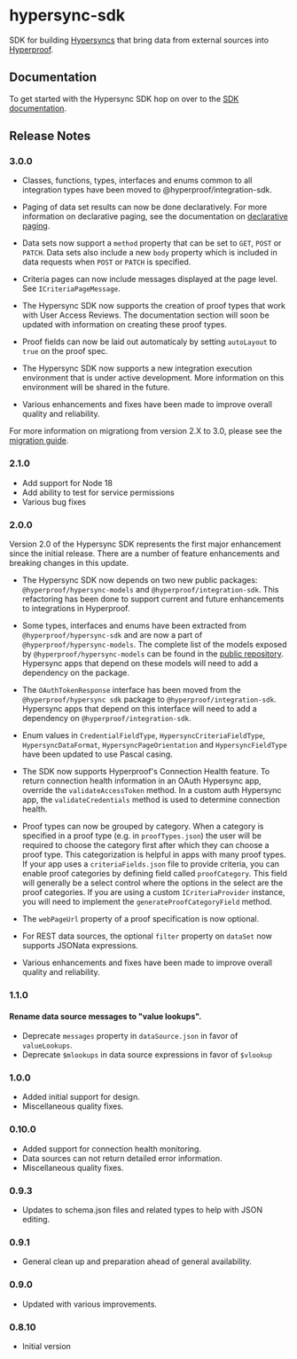 # hypersync-sdk

SDK for building [Hypersyncs](https://docs.hyperproof.io/hypersyncs/) that bring data from external sources into [Hyperproof](https://hyperproof.io).

## Documentation

To get started with the Hypersync SDK hop on over to the [SDK documentation](doc/000-toc.md).

## Release Notes

### 3.0.0

- Classes, functions, types, interfaces and enums common to all integration types have been
  moved to @hyperproof/integration-sdk.

- Paging of data set results can now be done declaratively. For more information on
  declarative paging, see the documentation on [declarative paging](./doc/005-data-sources.md#paging).

- Data sets now support a `method` property that can be set to `GET`, `POST` or `PATCH`. Data
  sets also include a new `body` property which is included in data requests when `POST` or `PATCH` is
  specified.

- Criteria pages can now include messages displayed at the page level. See `ICriteriaPageMessage`.

- The Hypersync SDK now supports the creation of proof types that work with User Access Reviews. The
  documentation section will soon be updated with information on creating these proof types.

- Proof fields can now be laid out automaticaly by setting `autoLayout` to `true` on the proof spec.

- The Hypersync SDK now supports a new integration execution environment that is under active
  development. More information on this environment will be shared in the future.

- Various enhancements and fixes have been made to improve overall quality and reliability.

For more information on migrationg from version 2.X to 3.0, please see the [migration guide](./doc/migration.md).

### 2.1.0

- Add support for Node 18
- Add ability to test for service permissions
- Various bug fixes

### 2.0.0

Version 2.0 of the Hypersync SDK represents the first major enhancement since the
initial release. There are a number of feature enhancements and breaking changes
in this update.

- The Hypersync SDK now depends on two new public packages: `@hyperproof/hypersync-models` and
  `@hyperproof/integration-sdk`. This refactoring has been done to support current and
  future enhancements to integrations in Hyperproof.

- Some types, interfaces and enums have been extracted from `@hyperproof/hypersync-sdk`
  and are now a part of `@hyperproof/hypersync-models`. The complete list of the models
  exposed by `@hyperproof/hypersync-models` can be found in the
  [public repository](https://github.com/Hyperproof/hypersync-models). Hypersync apps that
  depend on these models will need to add a dependency on the package.

- The `OAuthTokenResponse` interface has been moved from the `@hyperproof/hypersync sdk`
  package to `@hyperproof/integration-sdk`. Hypersync apps that depend on this interface
  will need to add a dependency on `@hyperproof/integration-sdk`.

- Enum values in `CredentialFieldType`, `HypersyncCriteriaFieldType`, `HypersyncDataFormat`,
  `HypersyncPageOrientation` and `HypersyncFieldType` have been updated to use Pascal casing.

- The SDK now supports Hyperproof's Connection Health feature. To return connection health
  information in an OAuth Hypersync app, override the `validateAccessToken` method. In a custom auth
  Hypersync app, the `validateCredentials` method is used to determine connection health.

- Proof types can now be grouped by category. When a category is specified in a proof type
  (e.g. in `proofTypes.json`) the user will be required to choose the category first after
  which they can choose a proof type. This categorization is helpful in apps with many proof types.
  If your app uses a `criteriaFields.json` file to provide criteria, you can enable proof
  categories by defining field called `proofCategory`. This field will generally be a select
  control where the options in the select are the proof categories. If you are using a custom
  `ICriteriaProvider` instance, you will need to implement the `generateProofCategoryField` method.

- The `webPageUrl` property of a proof specification is now optional.

- For REST data sources, the optional `filter` property on `dataSet`
  now supports JSONata expressions.

- Various enhancements and fixes have been made to improve overall quality and reliability.

### 1.1.0

#### Rename data source messages to "value lookups".

- Deprecate `messages` property in `dataSource.json` in favor of `valueLookups`.
- Deprecate `$mlookups` in data source expressions in favor of `$vlookup`

### 1.0.0

- Added initial support for design.
- Miscellaneous quality fixes.

### 0.10.0

- Added support for connection health monitoring.
- Data sources can not return detailed error information.
- Miscellaneous quality fixes.

### 0.9.3

- Updates to schema.json files and related types to help with JSON editing.

### 0.9.1

- General clean up and preparation ahead of general availability.

### 0.9.0

- Updated with various improvements.

### 0.8.10

- Initial version
